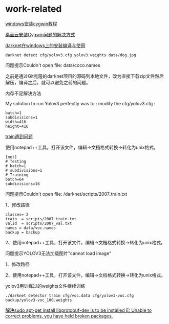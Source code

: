 # work-related

[windows安装cygwin教程](https://blog.csdn.net/chunleixiahe/article/details/55666792)

[桌面云安装Cygwin问题的解决方式](http://3ms.huawei.com/km/blogs/details/6078397)

[darknet在windows上的安装编译与使用](https://blog.csdn.net/fanhenghui/article/details/102835176)
```
darknet detect cfg/yolov3.cfg yolov3.weights data/dog.jpg
```
问题提示Couldn't open file: data/coco.names

之前是通过Git克隆的darknet项目的源码到本地文件，改为直接下载zip文件然后解压，编译之后，就可以避免之前的问题。

内存不足解决方法

My solution to run Yolov3 perfectly was to : modify the cfg/yolov3.cfg :
```
batch=1
subdivisions=1
width=416
height=416
```

[train遇到问题](http://www.luyixian.cn/news_show_20149.aspx)

使用notepad++工具，打开该文件，编辑->文档格式转换->转化为unix格式。
```
[net]
# Testing
# batch=1
# subdivisions=1
# Training
batch=64
subdivisions=16
```

问题提示Couldn't open file: /darknet/scripts/2007_train.txt

1、修改路径
```
classes= 2
train  = scripts/2007_train.txt
valid  = scripts/2007_val.txt
names = data/voc.names
backup = backup
```
2、使用notepad++工具，打开该文件，编辑->文档格式转换->转化为unix格式。

问题提示YOLOV3无法加载图片"cannot load image"

1、修改路径

2、使用notepad++工具，打开该文件，编辑->文档格式转换->转化为unix格式。

yolov3用训练过的weights文件继续训练
```
./darknet detector train cfg/voc.data cfg/yolov3-voc.cfg backup/yolov3-voc_100.weights
```
[解决sudo apt-get install libprotobuf-dev
is to be installed
E: Unable to correct problems, you have held broken packages.](https://www.cnblogs.com/aaron-agu/p/8862624.html)
